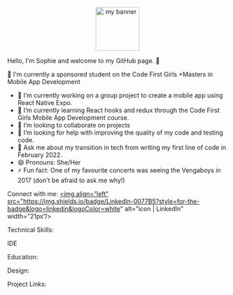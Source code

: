 <p align='center'> 
<img src="https://user-images.githubusercontent.com/107502956/190382574-ca6c762d-14df-44cf-a832-f2cbda18b228.png" alt='my banner' height=100px, width=100px>
</p>

Hello, I'm Sophie and welcome to my GitHub page. 👋

🌟 I'm currently a sponsored student on the Code First Girls +Masters in Mobile App Development

- 🔭 I’m currently working on a group project to create a mobile app using React Native Expo.
- 🌱 I’m currently learning React hooks and redux through the Code First Girls Mobile App Development course.
- 👯 I’m looking to collaborate on projects
- 🤔 I’m looking for help with improving the quality of my code and testing code.
- 💬 Ask me about my transition in tech from writing my first line of code in February 2022.
- 😄 Pronouns: She/Her
- ⚡ Fun fact: One of my favourite concerts was seeing the Vengaboys in 2017 (don't be afraid to ask me why!)

Connect with me:
<a href="www.linkedin.com/in/sophierkneeshaw"><img align=”left” src="https://img.shields.io/badge/LinkedIn-0077B5?style=for-the-badge&logo=linkedin&logoColor=white" alt=”icon | LinkedIn” width=”21px”/></a>

Technical Skills:

<a src= "https://img.shields.io/badge/CSS3-1572B6?style=for-the-badge&logo=css3&logoColor=white">
<a src= "https://img.shields.io/badge/Flask-000000?style=for-the-badge&logo=flask&logoColor=white">
<a src= "https://img.shields.io/badge/GIT-E44C30?style=for-the-badge&logo=git&logoColor=white">
<a src= "https://img.shields.io/badge/HTML5-E34F26?style=for-the-badge&logo=html5&logoColor=white">
<a src = "https://img.shields.io/badge/JavaScript-F7DF1E?style=for-the-badge&logo=javascript&logoColor=black">
<a src= "https://img.shields.io/badge/MySQL-005C84?style=for-the-badge&logo=mysql&logoColor=white">
<a src = "https://img.shields.io/badge/Python-3776AB?style=for-the-badge&logo=python&logoColor=white">
<a src = "https://img.shields.io/badge/React-20232A?style=for-the-badge&logo=react&logoColor=61DAFB">
<a src= "https://img.shields.io/badge/React_Native-20232A?style=for-the-badge&logo=react&logoColor=61DAFB">
<a src= "https://img.shields.io/badge/Redux-593D88?style=for-the-badge&logo=redux&logoColor=white">

IDE
<a src= "https://img.shields.io/badge/PyCharm-000000.svg?&style=for-the-badge&logo=PyCharm&logoColor=white">
<a src= "https://img.shields.io/badge/sublime_text-%23575757.svg?&style=for-the-badge&logo=sublime-text&logoColor=important">
<a src= "https://img.shields.io/badge/Visual_Studio_Code-0078D4?style=for-the-badge&logo=visual%20studio%20code&logoColor=white">

Education:
<a src="https://img.shields.io/badge/Codecademy-FFF0E5?style=for-the-badge&logo=codecademy&logoColor=303347">
<a src="https://img.shields.io/badge/freecodecamp-27273D?style=for-the-badge&logo=freecodecamp&logoColor=white">
<a src= "https://img.shields.io/badge/scrimba-2B283A?style=for-the-badge&logo=scrimba&logoColor=white">
<a src="https://img.shields.io/badge/Udemy-EC5252?style=for-the-badge&logo=Udemy&logoColor=white">

Design:
<a src= "https://img.shields.io/badge/Canva-%2300C4CC.svg?&style=for-the-badge&logo=Canva&logoColor=white">
<a src= "https://img.shields.io/badge/Figma-F24E1E?style=for-the-badge&logo=figma&logoColor=white">

Project Links:

